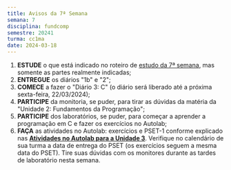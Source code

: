 ```yaml
---
title: Avisos da 7ª Semana
semana: 7
disciplina: fundcomp
semestre: 20241
turma: cc1ma
date: 2024-03-18
---
```


1. **ESTUDE** o que está indicado no roteiro de [estudo da 7ª
   semana](/disciplinas/fundamentos_computacao/estudo/#re7sem), mas somente as
   partes realmente indicadas;
1. **ENTREGUE** os diários "1b" e "2";
1. **COMECE** a fazer o "Diário 3: C" (o diário será liberado até a próxima
   sexta-feira, 22/03/2024);
1. **PARTICIPE** da monitoria, se puder, para tirar as dúvidas da matéria da
   "Unidade 2: Fundamentos da Programação";
1. **PARTICIPE** dos laboratórios, se puder, para começar a aprender a
   programação em C e fazer os exercícios no Autolab;
1. **FAÇA** as atividades no Autolab: exercícios e PSET-1 conforme explicado nas
   [**Atividades no
   Autolab para a Unidade
   3**](/disciplinas/fundamentos_computacao/autolab/#autolab3).
   Verifique no calendário de sua turma a data de entrega do PSET (os exercícios
   seguem a mesma data do PSET). Tire suas dúvidas com os monitores durante as
   tardes de laboratório nesta semana.
